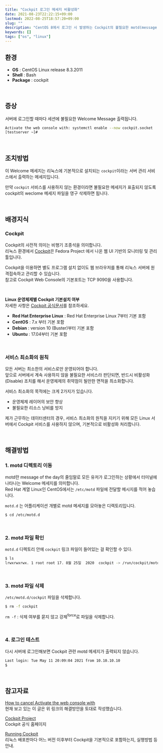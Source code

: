 ```yaml
---
title: "Cockpit 로그인 메세지 비활성화"
date: 2021-08-23T22:22:15+09:00
lastmod: 2022-08-25T18:57:20+09:00
slug: ""
description: "CentOS 8에서 로그인 시 발생하는 Cockpit의 불필요한 motd(message of the day) 메세지를 비활성화하는 방법"
keywords: []
tags: ["os", "linux"]
---
```


## 환경

- **OS** : CentOS Linux release 8.3.2011
- **Shell** : Bash
- **Package** : cockpit

&nbsp;

## 증상

서버에 로그인할 때마다 세션에 불필요한 Welcome Message 출력됩니다.

```bash
Activate the web console with: systemctl enable --now cockpit.socket
[testserver ~]#
```

&nbsp;

## 조치방법

이 Welcome 메세지는 리눅스에 기본적으로 설치되는 `cockpit`이라는 서버 관리 서비스에서 출력하는 메세지입니다.

만약 `cockpit` 서비스를 사용하지 않는 환경이라면 불필요한 메세지가 표출되지 않도록 cockpit의 weclome 메세지 파일을 영구 삭제하면 됩니다.

&nbsp;

## 배경지식

### Cockpit

Cockpit의 사전적 의미는 비행기 조종석을 의미합니다.  
리눅스 환경에서 [Cockpit](https://cockpit-project.org/)은 Fedora Project 에서 나온 웹 UI 기반의 모니터링 및 관리 툴입니다.

Cockpit을 이용하면 별도 프로그램 설치 없이도 웹 브라우저를 통해 리눅스 서버에 원격접속하고 관리할 수 있습니다.  
참고로 Cockpit Web Console의 기본포트는 TCP 9090을 사용합니다.

&nbsp;

**Linux 운영체제별 Cockpit 기본설치 여부**  
자세한 사항은 [Cockpit 공식문서](https://cockpit-project.org/running)를 참조하세요.

- **Red Hat Enterprise Linux** : Red Hat Enterprise Linux 7부터 기본 포함
- **CentOS** : 7.x 부터 기본 포함
- **Debian** : version 10 (Buster)부터 기본 포함
- **Ubuntu** : 17.04부터 기본 포함

&nbsp;

### 서비스 최소화의 원칙

모든 서버는 최소한의 서비스로만 운영되어야 합니다.  
앞으로 서버에서 계속 사용하지 않을 불필요한 서비스라 판단되면, 반드시 비활성화(Disable) 조치를 해서 운영체제의 취약점이 될만한 면적을 최소화합니다.

서비스 최소화의 목적에는 크게 2가지가 있습니다.

- 운영체제 레이어의 보안 향상
- 불필요한 리소스 낭비를 방지

제가 근무하는 데이터센터의 경우, 서비스 최소화의 원칙을 지키기 위해 모든 Linux 서버에서 Cockpit 서비스를 사용하지 않으며, 기본적으로 비활성화 처리합니다.

&nbsp;

## 해결방법

### 1. motd 디렉토리 이동

motd란 message of the day의 줄임말로 모든 유저가 로그인하는 상황에서 터미널에 나타나는 Welcome 메세지를 의미합니다.  
Red Hat 계열 Linux인 CentOS에서는 `/etc/motd` 파일에 전달할 메시지를 적어 놓습니다.

`motd.d` 는 어플리케이션 개별로 motd 메세지를 모아놓은 디렉토리입니다.

```bash
$ cd /etc/motd.d
```

&nbsp;

### 2. motd 파일 확인

`motd.d` 디렉토리 안에 `cockpit` 링크 파일이 들어있는 걸 확인할 수 있다.

```bash
$ ls
lrwxrwxrwx. 1 root root 17. 8월 25일  2020  cockpit -> /run/cockpit/motd
```

&nbsp;

### 3. motd 파일 삭제

`/etc/motd.d/cockpit` 파일을 삭제합니다.

```bash
$ rm -f cockpit
```

`rm -f` : 삭제 여부를 묻지 않고 강제<sup>force</sup>로 파일을 삭제합니다.

&nbsp;

### 4. 로그인 테스트

다시 서버에 로그인해보면 Cockpit 관련 motd 메세지가 출력되지 않습니다.

```bash
Last login: Tue May 11 20:09:04 2021 from 10.10.10.10
$
```

&nbsp;

## 참고자료

[How to cancel Activate the web console with](https://www.programmersought.com/article/14417225140/)  
현재 보고 있는 이 글은 위 링크의 해결방안을 토대로 작성했습니다.

[Cockpit Project](https://cockpit-project.org/)  
Cockpit 공식 홈페이지

[Running Cockpit](https://cockpit-project.org/running)  
리눅스 배포판마다 어느 버전 이후부터 Cockpit을 기본적으로 포함하는지, 실행방법 등 안내.
